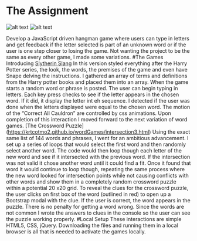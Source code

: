 # The Assignment
![alt text](https://img.shields.io/badge/uses-jQuery-blue.svg)  ![alt text](https://img.shields.io/badge/uses-Custom_CSS-blue.svg)

Develop a JavaScript driven hangman game where users can type in letters and get feedback if the letter selected is part of an unknown word or if the user is one step closer to losing the game. Not wanting the project to be the same as every other game, I made some variations.
#The Games
Introducing [Slytherin Slang](https://krtcotmo2.github.io/wordGames/)
In this version styled everything after the Harry Potter series, the look, the words, the premises of the game and even have Snape delving the instructions. I gathered an array of terms and definitions from the Harry potter books and placed them into an array. When the game starts a random word or phrase is posted. The user can begin typing in letters. Each key press checks to see if the letter appears in the chosen word. If it did, it display the letter int eh sequence. I detected if the user was done when the letters displayed were equal to the chosen word. 
The motion of the “Correct All Cauldron” are controlled by css animations.
Upon completion of this interaction I moved forward to the next variation of word games.
[The Crossword Puzzle] (https://krtcotmo2.github.io/wordGames/intersection3.html)
Using the exact same list of 144 words and phrases, I went for an ambitious advancement. I set up a series of loops that would select the first word and then randomly select another word. The code would then loop though each letter of the new word and see if it intersected with the previous word. If the intersection was not valid it chose another word until it could find a fit. Once it found that word it would continue to loop though, repeating the same process where the new word looked for intersection points while not causing conflicts with other words and show them in a completely random crossword puzzle within a potential 20 x20 grid.
To reveal the clues for the crossword puzzle, the user clicks on first box of the word (outlined in red) to open up a Bootstrap modal with the clue. If the user is correct, the word appears in the puzzle. There is no penalty for getting a word wrong. 
Since the words are not common I wrote the answers to clues in the console so the user can see the puzzle working properly. 
#Local Setup
These interactions are simple HTML5, CSS, jQuery. Downloading the files and running them in a local browser is all that is needed to activate the games locally.
 

